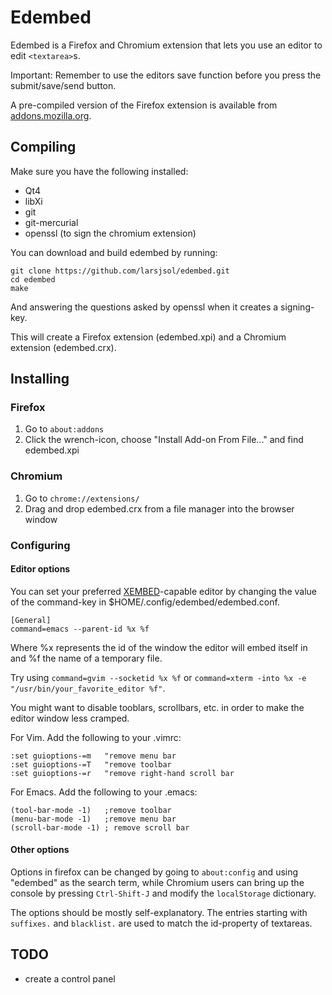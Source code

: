 Edembed
=======
Edembed is a Firefox and Chromium extension that lets you use an editor to edit `<textarea>`s. 

Important: Remember to use the editors save function before you press the submit/save/send button.

A pre-compiled version of the Firefox extension is available from [addons.mozilla.org](https://addons.mozilla.org/en-US/firefox/addon/edembed/).

## Compiling
Make sure you have the following installed:

* Qt4
* libXi
* git
* git-mercurial
* openssl (to sign the chromium extension)

You can download and build edembed by running:
```
git clone https://github.com/larsjsol/edembed.git
cd edembed
make
```
And answering the questions asked by openssl when it creates a signing-key.

This will create a Firefox extension (edembed.xpi) and a Chromium extension (edembed.crx). 

## Installing

### Firefox
1. Go to `about:addons`
2. Click the wrench-icon,  choose "Install Add-on From File..." and find edembed.xpi

### Chromium
1. Go to `chrome://extensions/`
2. Drag and drop edembed.crx from a file manager into the browser window

### Configuring

#### Editor options
You can set your preferred [XEMBED](http://standards.freedesktop.org/xembed-spec/xembed-spec-latest.html)-capable editor by changing the value of the command-key in $HOME/.config/edembed/edembed.conf. 
```
[General]
command=emacs --parent-id %x %f
```
Where %x represents the id of the window the editor will embed itself in and %f the name of a temporary file.

Try using `command=gvim --socketid %x %f` or `command=xterm -into %x -e "/usr/bin/your_favorite_editor %f"`.

You might want to disable tooblars, scrollbars, etc. in order to make the editor window less cramped.  

For Vim. Add the following to your .vimrc:
```
:set guioptions-=m   "remove menu bar
:set guioptions-=T   "remove toolbar
:set guioptions-=r   "remove right-hand scroll bar

```

For Emacs. Add the following to your .emacs:
```
(tool-bar-mode -1)   ;remove toolbar
(menu-bar-mode -1)   ;remove menu bar 
(scroll-bar-mode -1) ; remove scroll bar
```

#### Other options

Options in firefox can be changed by going to `about:config` and using "edembed" as the search term, while Chromium users can bring up the console by pressing `Ctrl-Shift-J` and modify the `localStorage` dictionary.

The options should be mostly self-explanatory. The entries starting with `suffixes.` and `blacklist.` are used to match the id-property of textareas.  

## TODO
* create a control panel
